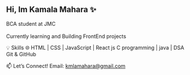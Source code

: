 ## Hi, Im Kamala Mahara ✨
BCA student at JMC <br><br>
Currently learning and Building FrontEnd projects

💡 Skills
🌐 HTML | CSS | JavaScript | React js
 C programming | java | DSA
 Git & GitHub


 📫 Let’s Connect!
Email: kmlamahara@gmail.com

